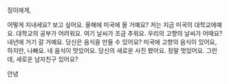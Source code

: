 징이에게,

어떻게 지내세요? 보고 싶어요. 올해에 미국에 올 거예요?  저는 지금 미국의 대학교에예요. 대학교의 공부가 어려워요. 여기 날씨가 조금 추워요. 우리의 고향의 날씨가 어때요? 내년에 거기 갈 거예요. 당신은 음식을 만들 수 있어요?  미국에 고향의 음식이 있어요, 하지만, 나빠요. 네 음식이 맛있어요.  당신의 새로운 사진 봤어요. 정말 멋있어요. 그런데, 새로운 남자친구 있어요?

안녕
